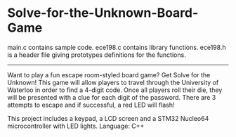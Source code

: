 # Solve-for-the-Unknown-Board-Game

main.c contains sample code.
ece198.c contains library functions.
ece198.h is a header file giving prototypes definitions for the functions.
___________________________

Want to play a fun escape room-styled board game? Get Solve for the Unknown!
This game will allow players to travel through the University of Waterloo in order to find a 4-digit code. 
Once all players roll their die, they will be presented with a clue for each digit of the password.
There are 3 attempts to escape and if successful, a red LED will flash!

This project includes a keypad, a LCD screen and a STM32 Nucleo64 microcontroller with LED lights.
Language: C++

